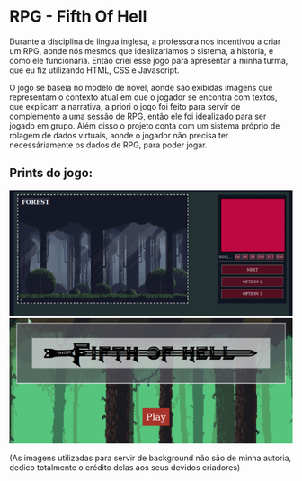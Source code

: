 # RPG - Fifth Of Hell

<p>Durante a disciplina de lingua inglesa, a professora nos incentivou a criar um RPG, aonde nós mesmos que idealizariamos o sistema, a história, e como ele funcionaria. Então criei esse jogo para apresentar a minha turma, que eu fiz utilizando HTML, CSS e Javascript.</p>

<p>O jogo se baseia no modelo de novel, aonde são exibidas imagens que representam o contexto atual em que o jogador se encontra com textos, que explicam a narrativa, a priori o jogo foi feito para servir de complemento a uma sessão de RPG, então ele foi idealizado para ser jogado em grupo. Além disso o projeto conta com um sistema próprio de rolagem de dados virtuais, aonde o jogador não precisa ter necessáriamente os dados de RPG, para poder jogar.</p>

## Prints do jogo:

<img src="imgs_readme/img6.png"></img>
<img src="imgs_readme/img7.png"></img>

<p>(As imagens utilizadas para servir de background não são de minha autoria, dedico totalmente o crédito delas aos seus devidos criadores)</p>
